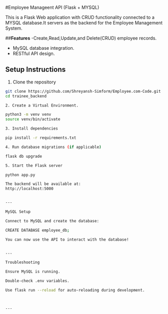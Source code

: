 #Employee Manageent API (Flask + MYSQL)  

This is a Flask Web application with CRUD functionality connected to a MYSQL database.It servers as the backend for the Employee Management System.

##**Features**
-Create,Read,Update,and Delete(CRUD) employee records.
- MySQL database integration.
- RESTful API design.

## **Setup Instructions**

1. Clone the repository

```bash
git clone https://github.com/Shreyansh-Simform/Employee.com-Code.git
cd trainee_backend

2. Create a Virtual Environment.

python3 -m venv venv
source venv/bin/activate

3. Install dependencies

pip install -r requirements.txt

4. Run database migrations (if applicable)

flask db upgrade

5. Start the Flask server

python app.py

The backend will be available at:
http://localhost:5000


---

MySQL Setup

Connect to MySQL and create the database:

CREATE DATABASE employee_db;

You can now use the API to interact with the database!


---

Troubleshooting

Ensure MySQL is running.

Double-check .env variables.

Use flask run --reload for auto-reloading during development.



---




